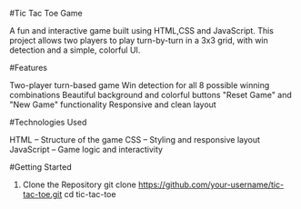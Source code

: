 #Tic Tac Toe Game

A fun and interactive game built using HTML,CSS and JavaScript. This project allows two players to play turn-by-turn in a 3x3 grid, with win detection and a simple, colorful UI.

#Features

Two-player turn-based game
 Win detection for all 8 possible winning combinations
 Beautiful background and colorful buttons
"Reset Game" and "New Game" functionality
Responsive and clean layout

#Technologies Used

HTML – Structure of the game
CSS – Styling and responsive layout
JavaScript – Game logic and interactivity

#Getting Started
 1. Clone the Repository
git clone https://github.com/your-username/tic-tac-toe.git
cd tic-tac-toe
